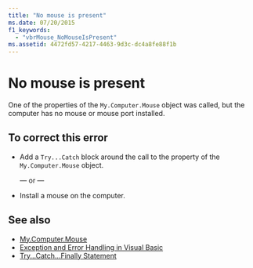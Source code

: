 ```yaml
---
title: "No mouse is present"
ms.date: 07/20/2015
f1_keywords: 
  - "vbrMouse_NoMouseIsPresent"
ms.assetid: 4472fd57-4217-4463-9d3c-dc4a8fe88f1b
---
```

# No mouse is present
One of the properties of the `My.Computer.Mouse` object was called, but the computer has no mouse or mouse port installed.  
  
## To correct this error  
  
-   Add a `Try...Catch` block around the call to the property of the `My.Computer.Mouse` object.  
  
     — or —  
  
-   Install a mouse on the computer.  
  
## See also
- [My.Computer.Mouse](xref:Microsoft.VisualBasic.Devices.Mouse)
- [Exception and Error Handling in Visual Basic](../../standard/exceptions/index.md)
- [Try...Catch...Finally Statement](../../visual-basic/language-reference/statements/try-catch-finally-statement.md)
